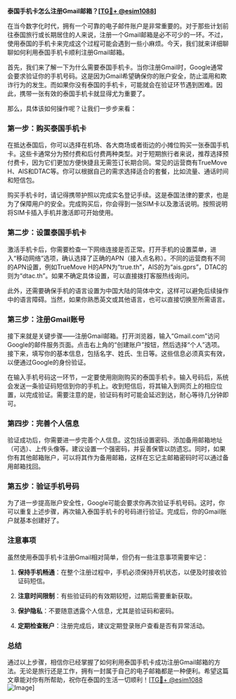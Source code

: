 **泰国手机卡怎么注册Gmail邮箱？[[TG💪+ @esim1088](https://t.me/s/esim1088)]**

在当今数字化时代，拥有一个可靠的电子邮件账户是非常重要的。对于那些计划前往泰国旅行或长期居住的人来说，注册一个Gmail邮箱是必不可少的一环。不过，使用泰国的手机卡来完成这个过程可能会遇到一些小麻烦。今天，我们就来详细聊聊如何利用泰国手机卡顺利注册Gmail邮箱。

首先，我们来了解一下为什么需要泰国手机卡。当你注册Gmail时，Google通常会要求验证你的手机号码。这是因为Gmail希望确保你的账户安全，防止滥用和欺诈行为的发生。而如果你没有泰国的手机卡，可能就会在验证环节遇到困难。因此，携带一张有效的泰国手机卡就显得尤为重要了。

那么，具体该如何操作呢？让我们一步步来看：

### 第一步：购买泰国手机卡

在抵达泰国后，你可以选择在机场、各大商场或者街边的小摊位购买一张泰国手机卡。这些卡通常分为预付费和后付费两种类型。对于短期旅行者来说，推荐选择预付费卡，因为它们更加方便快捷且无需签订长期合同。常见的运营商有TrueMove H、AIS和DTAC等。你可以根据自己的需求选择适合的套餐，比如流量、通话时间和短信包。

购买手机卡时，请记得携带护照以完成实名登记手续。这是泰国法律的要求，也是为了保障用户的安全。完成购买后，你会得到一张SIM卡以及激活说明。按照说明将SIM卡插入手机并激活即可开始使用。

### 第二步：设置泰国手机卡

激活手机卡后，你需要检查一下网络连接是否正常。打开手机的设置菜单，进入“移动网络”选项，确认选择了正确的APN（接入点名称）。不同的运营商有不同的APN设置，例如TrueMove H的APN为“true.th”，AIS的为“ais.gprs”，DTAC的则为“dtac.th”。如果不确定具体设置，可以直接拨打客服热线询问。

此外，还需要确保手机的语言设置为中国大陆的简体中文，这样可以避免后续操作中的语言障碍。当然，如果你熟悉英文或其他语言，也可以直接切换至所需语言。

### 第三步：注册Gmail账号

接下来就是关键步骤——注册Gmail邮箱。打开浏览器，输入“Gmail.com”访问Google的邮件服务页面。点击右上角的“创建账户”按钮，然后选择“个人”选项。接下来，填写你的基本信息，包括名字、姓氏、生日等。这些信息必须真实有效，以便通过Google的身份验证。

在输入手机号码这一环节，一定要使用刚刚购买的泰国手机卡。输入号码后，系统会发送一条验证码短信到你的手机上。收到短信后，将其输入到网页上的相应位置，以完成验证。需要注意的是，验证码有时可能会延迟到达，耐心等待几分钟即可。

### 第四步：完善个人信息

验证成功后，你需要进一步完善个人信息。这包括设置密码、添加备用邮箱地址（可选）、上传头像等。建议设置一个强密码，并妥善保管以防遗忘。同时，如果你有其他邮箱账户，可以将其作为备用邮箱，这样在忘记主邮箱密码时可以通过备用邮箱找回。

### 第五步：验证手机号码

为了进一步提高账户安全性，Google可能会要求你再次验证手机号码。这时，你可以重复上述步骤，再次输入泰国手机卡的号码进行验证。完成后，你的Gmail账户就基本创建好了。

### 注意事项

虽然使用泰国手机卡注册Gmail相对简单，但仍有一些注意事项需要牢记：

1. **保持手机畅通**：在整个注册过程中，手机必须保持开机状态，以便及时接收验证码短信。
   
2. **注意时间限制**：有些验证码的有效期较短，过期后需要重新获取。

3. **保护隐私**：不要随意透露个人信息，尤其是验证码和密码。

4. **定期检查账户**：注册完成后，建议定期登录账户查看是否有异常活动。

### 总结

通过以上步骤，相信你已经掌握了如何利用泰国手机卡成功注册Gmail邮箱的方法。无论是旅行还是工作，拥有一封属于自己的电子邮箱都是一种便利。希望这篇文章能对你有所帮助，祝你在泰国的生活一切顺利！[[TG💪+ @esim1088](https://t.me/s/esim1088) ![Image](https://i.postimg.cc/4NQfJmqS/Snipaste-2025-05-13-00-14-12.png)]